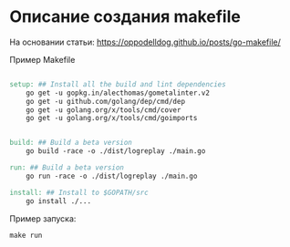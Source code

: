 # Описание создания makefile

На основании статьи: https://oppodelldog.github.io/posts/go-makefile/


Пример Makefile

```makefile

setup: ## Install all the build and lint dependencies
	go get -u gopkg.in/alecthomas/gometalinter.v2
	go get -u github.com/golang/dep/cmd/dep
	go get -u golang.org/x/tools/cmd/cover
	go get -u golang.org/x/tools/cmd/goimports


build: ## Build a beta version
	go build -race -o ./dist/logreplay ./main.go

run: ## Build a beta version
	go run -race -o ./dist/logreplay ./main.go

install: ## Install to $GOPATH/src
	go install ./...

```

Пример запуска:

```
make run
```
